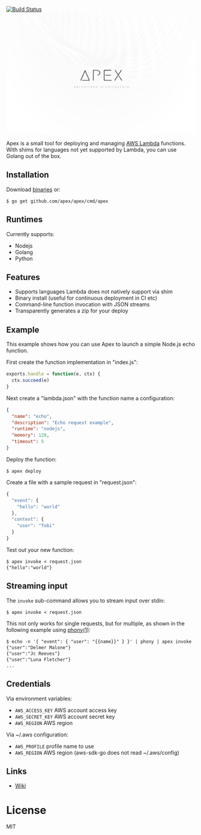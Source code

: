 
[![Build Status](https://semaphoreci.com/api/v1/projects/d27ff350-b9c5-4d99-96e5-64b1afb441c5/649392/badge.svg)](https://semaphoreci.com/tj/apex)
![Apex Serverless Architecture](assets/logo.png)

Apex is a small tool for deploying and managing [AWS Lambda](https://aws.amazon.com/lambda/) functions. With shims for languages not yet supported by Lambda, you can use Golang out of the box.

## Installation

Download [binaries](https://github.com/apex/apex/releases) or:

```
$ go get github.com/apex/apex/cmd/apex
```

## Runtimes

Currently supports:

- Nodejs
- Golang
- Python

## Features

- Supports languages Lambda does not natively support via shim
- Binary install (useful for continuous deployment in CI etc)
- Command-line function invocation with JSON streams
- Transparently generates a zip for your deploy

## Example

This example shows how you can use Apex to launch a simple Node.js echo function.

First create the function implementation in "index.js":

```js
exports.handle = function(e, ctx) {
  ctx.succeed(e)
}
```

Next create a "lambda.json" with the function name a configuration:

```json
{
  "name": "echo",
  "description": "Echo request example",
  "runtime": "nodejs",
  "memory": 128,
  "timeout": 5
}
```

Deploy the function:

```
$ apex deploy
```

Create a file with a sample request in "request.json":

```js
{
  "event": {
    "hello": "world"
  },
  "context": {
    "user": "Tobi"
  }
}
```

Test out your new function:

```
$ apex invoke < request.json
{"hello":"world"}
```

## Streaming input

The `invoke` sub-command allows you to stream input over stdin:

```
$ apex invoke < request.json
```

This not only works for single requests, but for multiple, as shown in the following example using [phony(1)](https://github.com/yields/phony):

```
$ echo -n '{ "event": { "user": "{{name}}" } }' | phony | apex invoke
{"user":"Delmer Malone"}
{"user":"Jc Reeves"}
{"user":"Luna Fletcher"}
...
```

## Credentials

Via environment variables:

- `AWS_ACCESS_KEY` AWS account access key
- `AWS_SECRET_KEY` AWS account secret key
- `AWS_REGION` AWS region

Via ~/.aws configuration:

- `AWS_PROFILE` profile name to use
- `AWS_REGION` AWS region (aws-sdk-go does not read ~/.aws/config)

## Links

- [Wiki](https://github.com/apex/apex/wiki)

# License

MIT
